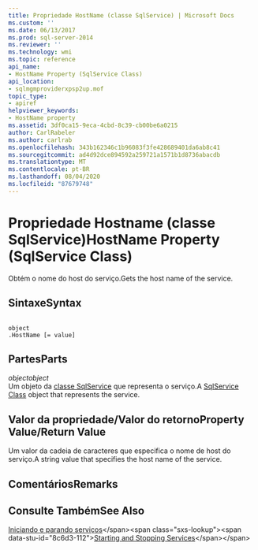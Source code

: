 ```yaml
---
title: Propriedade HostName (classe SqlService) | Microsoft Docs
ms.custom: ''
ms.date: 06/13/2017
ms.prod: sql-server-2014
ms.reviewer: ''
ms.technology: wmi
ms.topic: reference
api_name:
- HostName Property (SqlService Class)
api_location:
- sqlmgmproviderxpsp2up.mof
topic_type:
- apiref
helpviewer_keywords:
- HostName property
ms.assetid: 3df0ca15-9eca-4cbd-8c39-cb00be6a0215
author: CarlRabeler
ms.author: carlrab
ms.openlocfilehash: 343b162346c1b96083f3fe428689401da6ab8c41
ms.sourcegitcommit: ad4d92dce894592a259721a1571b1d8736abacdb
ms.translationtype: MT
ms.contentlocale: pt-BR
ms.lasthandoff: 08/04/2020
ms.locfileid: "87679748"
---
```

# <a name="hostname-property-sqlservice-class"></a><span data-ttu-id="8c6d3-102">Propriedade Hostname (classe SqlService)</span><span class="sxs-lookup"><span data-stu-id="8c6d3-102">HostName Property (SqlService Class)</span></span>
  <span data-ttu-id="8c6d3-103">Obtém o nome do host do serviço.</span><span class="sxs-lookup"><span data-stu-id="8c6d3-103">Gets the host name of the service.</span></span>  
  
## <a name="syntax"></a><span data-ttu-id="8c6d3-104">Sintaxe</span><span class="sxs-lookup"><span data-stu-id="8c6d3-104">Syntax</span></span>  
  
```  
  
object  
.HostName [= value]  
```  
  
## <a name="parts"></a><span data-ttu-id="8c6d3-105">Partes</span><span class="sxs-lookup"><span data-stu-id="8c6d3-105">Parts</span></span>  
 <span data-ttu-id="8c6d3-106">*object*</span><span class="sxs-lookup"><span data-stu-id="8c6d3-106">*object*</span></span>  
 <span data-ttu-id="8c6d3-107">Um objeto da [classe SqlService](sqlservice-class.md) que representa o serviço.</span><span class="sxs-lookup"><span data-stu-id="8c6d3-107">A [SqlService Class](sqlservice-class.md) object that represents the service.</span></span>  
  
## <a name="property-valuereturn-value"></a><span data-ttu-id="8c6d3-108">Valor da propriedade/Valor do retorno</span><span class="sxs-lookup"><span data-stu-id="8c6d3-108">Property Value/Return Value</span></span>  
 <span data-ttu-id="8c6d3-109">Um valor da cadeia de caracteres que especifica o nome de host do serviço.</span><span class="sxs-lookup"><span data-stu-id="8c6d3-109">A string value that specifies the host name of the service.</span></span>  
  
## <a name="remarks"></a><span data-ttu-id="8c6d3-110">Comentários</span><span class="sxs-lookup"><span data-stu-id="8c6d3-110">Remarks</span></span>  
  
## <a name="see-also"></a><span data-ttu-id="8c6d3-111">Consulte Também</span><span class="sxs-lookup"><span data-stu-id="8c6d3-111">See Also</span></span>  
 <span data-ttu-id="8c6d3-112">[Iniciando e parando serviços](https://technet.microsoft.com/library/ms174886\(v=sql.105\).aspx)</span><span class="sxs-lookup"><span data-stu-id="8c6d3-112">[Starting and Stopping Services](https://technet.microsoft.com/library/ms174886\(v=sql.105\).aspx)</span></span>  
  
  
